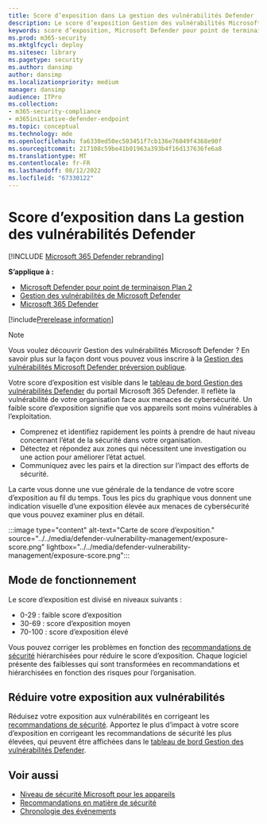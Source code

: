 ```yaml
---
title: Score d’exposition dans La gestion des vulnérabilités Defender
description: Le score d’exposition Gestion des vulnérabilités Microsoft Defender reflète la vulnérabilité de votre organisation face aux menaces de cybersécurité.
keywords: score d’exposition, Microsoft Defender pour point de terminaison score d’exposition, Microsoft Defender pour point de terminaison score d’exposition tvm, score d’exposition de l’organisation, score d’exposition de l’organisation tvm, Gestion des menaces et des vulnérabilités, Microsoft Defender pour point de terminaison, mdvm, Gestion des vulnérabilités Microsoft Defender
ms.prod: m365-security
ms.mktglfcycl: deploy
ms.sitesec: library
ms.pagetype: security
ms.author: dansimp
author: dansimp
ms.localizationpriority: medium
manager: dansimp
audience: ITPro
ms.collection:
- m365-security-compliance
- m365initiative-defender-endpoint
ms.topic: conceptual
ms.technology: mde
ms.openlocfilehash: fa6330ed50ec503451f7cb136e76049f4368e90f
ms.sourcegitcommit: 217108c59be41b01963a393b4f16d137636fe6a8
ms.translationtype: MT
ms.contentlocale: fr-FR
ms.lasthandoff: 08/12/2022
ms.locfileid: "67330122"
---
```

# <a name="exposure-score-in-defender-vulnerability-management"></a>Score d’exposition dans La gestion des vulnérabilités Defender

[!INCLUDE [Microsoft 365 Defender rebranding](../../includes/microsoft-defender.md)]

**S’applique à :**

- [Microsoft Defender pour point de terminaison Plan 2](https://go.microsoft.com/fwlink/?linkid=2154037)
- [Gestion des vulnérabilités de Microsoft Defender](index.yml)
- [Microsoft 365 Defender](https://go.microsoft.com/fwlink/?linkid=2118804)

[!include[Prerelease information](../../includes/prerelease.md)]

>[!Note]
> Vous voulez découvrir Gestion des vulnérabilités Microsoft Defender ? En savoir plus sur la façon dont vous pouvez vous inscrire à la [Gestion des vulnérabilités Microsoft Defender préversion publique](../defender-vulnerability-management/get-defender-vulnerability-management.md).

Votre score d’exposition est visible dans le [tableau de bord Gestion des vulnérabilités Defender](tvm-dashboard-insights.md) du portail Microsoft 365 Defender. Il reflète la vulnérabilité de votre organisation face aux menaces de cybersécurité. Un faible score d’exposition signifie que vos appareils sont moins vulnérables à l’exploitation.

- Comprenez et identifiez rapidement les points à prendre de haut niveau concernant l’état de la sécurité dans votre organisation.
- Détectez et répondez aux zones qui nécessitent une investigation ou une action pour améliorer l’état actuel.
- Communiquez avec les pairs et la direction sur l’impact des efforts de sécurité.

La carte vous donne une vue générale de la tendance de votre score d’exposition au fil du temps. Tous les pics du graphique vous donnent une indication visuelle d’une exposition élevée aux menaces de cybersécurité que vous pouvez examiner plus en détail.

:::image type="content" alt-text="Carte de score d’exposition." source="../../media/defender-vulnerability-management/exposure-score.png" lightbox="../../media/defender-vulnerability-management/exposure-score.png":::

## <a name="how-it-works"></a>Mode de fonctionnement

Le score d’exposition est divisé en niveaux suivants :

- 0-29 : faible score d’exposition
- 30-69 : score d’exposition moyen
- 70-100 : score d’exposition élevé

Vous pouvez corriger les problèmes en fonction des [recommandations de sécurité](tvm-security-recommendation.md) hiérarchisées pour réduire le score d’exposition. Chaque logiciel présente des faiblesses qui sont transformées en recommandations et hiérarchisées en fonction des risques pour l’organisation.

## <a name="reduce-your-vulnerability-exposure"></a>Réduire votre exposition aux vulnérabilités

Réduisez votre exposition aux vulnérabilités en corrigeant les [recommandations de sécurité](tvm-security-recommendation.md). Apportez le plus d’impact à votre score d’exposition en corrigeant les recommandations de sécurité les plus élevées, qui peuvent être affichées dans le [tableau de bord Gestion des vulnérabilités Defender](tvm-dashboard-insights.md).

## <a name="related-topics"></a>Voir aussi

- [Niveau de sécurité Microsoft pour les appareils](tvm-microsoft-secure-score-devices.md)
- [Recommandations en matière de sécurité](tvm-security-recommendation.md)
- [Chronologie des événements](threat-and-vuln-mgt-event-timeline.md)
